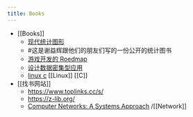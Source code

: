 ```yaml
---
title: Books
---
```


- [[Books]]
	- [现代统计图形](https://bookdown.org/xiangyun/msg/)
	- #这是谢益辉跟他们的朋友们写的一份公开的统计图书
	- [游戏开发的 Roedmap](https://miloyip.github.io/game-programmer/game-programmer-zh-cn.pdf)
	- [设计数据密集型应用](http://ddia.vonng.com/#/)
	- [linux c](https://akaedu.github.io/book/index.html) [[Linux]] [[C]]
- [[找书网站]]
	- https://www.toplinks.cc/s/
	- https://z-lib.org/
	- [Computer Networks: A Systems Approach](https://book.systemsapproach.org/index.html#) /[[Network]]